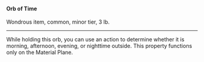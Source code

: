 #### Orb of Time

Wondrous item, common, minor tier, 3 lb.

---

While holding this orb, you can use an action to determine whether it is morning, afternoon, evening, or nighttime outside. This property functions only on the Material Plane.